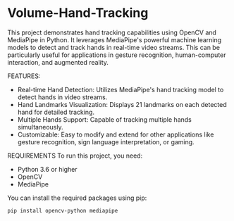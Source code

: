 # Volume-Hand-Tracking


This project demonstrates hand tracking capabilities using OpenCV and MediaPipe in Python. It leverages MediaPipe's powerful machine learning models to detect and track hands in real-time video streams. This can be particularly useful for applications in gesture recognition, human-computer interaction, and augmented reality.

FEATURES:
- Real-time Hand Detection: Utilizes MediaPipe's hand tracking model to detect hands in video streams.
- Hand Landmarks Visualization: Displays 21 landmarks on each detected hand for detailed tracking.
- Multiple Hands Support: Capable of tracking multiple hands simultaneously.
- Customizable: Easy to modify and extend for other applications like gesture recognition, sign language interpretation, or gaming.

REQUIREMENTS
To run this project, you need:
- Python 3.6 or higher
- OpenCV
- MediaPipe

You can install the required packages using pip:

```bash
pip install opencv-python mediapipe

